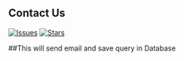 ## Contact Us


[![Issues](https://img.shields.io/github/issues/shuvo0904cse/contact-us-package)](https://github.com/shuvo0904cse/contact-us-package/issues)
[![Stars](https://img.shields.io/github/stars/shuvo0904cse/contact-us-package)](https://github.com/shuvo0904cse/contact-us-package/stargazers)


##This will send email and save query in Database

